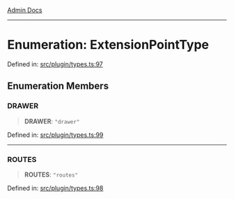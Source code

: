 [Admin Docs](/)

***

# Enumeration: ExtensionPointType

Defined in: [src/plugin/types.ts:97](https://github.com/PalisadoesFoundation/talawa-admin/blob/main/src/plugin/types.ts#L97)

## Enumeration Members

### DRAWER

> **DRAWER**: `"drawer"`

Defined in: [src/plugin/types.ts:99](https://github.com/PalisadoesFoundation/talawa-admin/blob/main/src/plugin/types.ts#L99)

***

### ROUTES

> **ROUTES**: `"routes"`

Defined in: [src/plugin/types.ts:98](https://github.com/PalisadoesFoundation/talawa-admin/blob/main/src/plugin/types.ts#L98)
